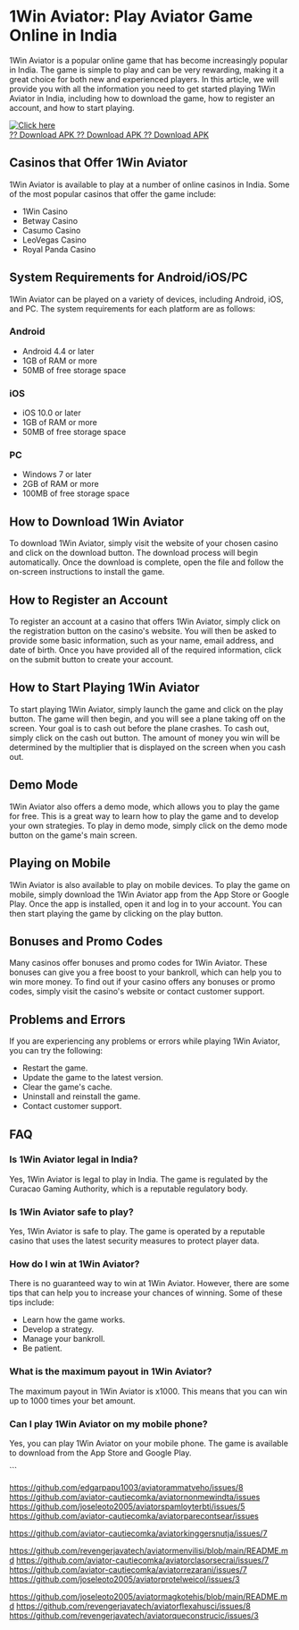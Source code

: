 # 1Win Aviator: Play Aviator Game Online in India

1Win Aviator is a popular online game that has become increasingly
popular in India. The game is simple to play and can be very rewarding,
making it a great choice for both new and experienced players. In this
article, we will provide you with all the information you need to get
started playing 1Win Aviator in India, including how to download the
game, how to register an account, and how to start playing.

[![Click
here](https://readscoops.com/wp-content/uploads/2023/03/Readscoop-aviator-1-1.jpg)](https://traff.sbs/deff)\
[?? Download APK ?? Download APK ?? Download
APK](https://traff.sbs/deff)

## Casinos that Offer 1Win Aviator

1Win Aviator is available to play at a number of online casinos in
India. Some of the most popular casinos that offer the game include:

-   1Win Casino
-   Betway Casino
-   Casumo Casino
-   LeoVegas Casino
-   Royal Panda Casino

## System Requirements for Android/iOS/PC

1Win Aviator can be played on a variety of devices, including Android,
iOS, and PC. The system requirements for each platform are as follows:

### Android

-   Android 4.4 or later
-   1GB of RAM or more
-   50MB of free storage space

### iOS

-   iOS 10.0 or later
-   1GB of RAM or more
-   50MB of free storage space

### PC

-   Windows 7 or later
-   2GB of RAM or more
-   100MB of free storage space

## How to Download 1Win Aviator

To download 1Win Aviator, simply visit the website of your chosen casino
and click on the download button. The download process will begin
automatically. Once the download is complete, open the file and follow
the on-screen instructions to install the game.

## How to Register an Account

To register an account at a casino that offers 1Win Aviator, simply
click on the registration button on the casino\'s website. You will then
be asked to provide some basic information, such as your name, email
address, and date of birth. Once you have provided all of the required
information, click on the submit button to create your account.

## How to Start Playing 1Win Aviator

To start playing 1Win Aviator, simply launch the game and click on the
play button. The game will then begin, and you will see a plane taking
off on the screen. Your goal is to cash out before the plane crashes. To
cash out, simply click on the cash out button. The amount of money you
win will be determined by the multiplier that is displayed on the screen
when you cash out.

## Demo Mode

1Win Aviator also offers a demo mode, which allows you to play the game
for free. This is a great way to learn how to play the game and to
develop your own strategies. To play in demo mode, simply click on the
demo mode button on the game\'s main screen.

## Playing on Mobile

1Win Aviator is also available to play on mobile devices. To play the
game on mobile, simply download the 1Win Aviator app from the App Store
or Google Play. Once the app is installed, open it and log in to your
account. You can then start playing the game by clicking on the play
button.

## Bonuses and Promo Codes

Many casinos offer bonuses and promo codes for 1Win Aviator. These
bonuses can give you a free boost to your bankroll, which can help you
to win more money. To find out if your casino offers any bonuses or
promo codes, simply visit the casino\'s website or contact customer
support.

## Problems and Errors

If you are experiencing any problems or errors while playing 1Win
Aviator, you can try the following:

-   Restart the game.
-   Update the game to the latest version.
-   Clear the game\'s cache.
-   Uninstall and reinstall the game.
-   Contact customer support.

## FAQ

### Is 1Win Aviator legal in India?

Yes, 1Win Aviator is legal to play in India. The game is regulated by
the Curacao Gaming Authority, which is a reputable regulatory body.

### Is 1Win Aviator safe to play?

Yes, 1Win Aviator is safe to play. The game is operated by a reputable
casino that uses the latest security measures to protect player data.

### How do I win at 1Win Aviator?

There is no guaranteed way to win at 1Win Aviator. However, there are
some tips that can help you to increase your chances of winning. Some of
these tips include:

-   Learn how the game works.
-   Develop a strategy.
-   Manage your bankroll.
-   Be patient.

### What is the maximum payout in 1Win Aviator?

The maximum payout in 1Win Aviator is x1000. This means that you can win
up to 1000 times your bet amount.

### Can I play 1Win Aviator on my mobile phone?

Yes, you can play 1Win Aviator on your mobile phone. The game is
available to download from the App Store and Google Play.

\`\`\`

https://github.com/edgarpapu1003/aviatorammatveho/issues/8
https://github.com/aviator-cautiecomka/aviatornonmewindta/issues
https://github.com/joseleoto2005/aviatorspamloyterbti/issues/5
https://github.com/aviator-cautiecomka/aviatorparecontsear/issues

https://github.com/aviator-cautiecomka/aviatorkinggersnutja/issues/7

https://github.com/revengerjavatech/aviatormenvilisi/blob/main/README.md
https://github.com/aviator-cautiecomka/aviatorclasorsecrai/issues/7
https://github.com/aviator-cautiecomka/aviatorrezarani/issues/7
https://github.com/joseleoto2005/aviatorprotelweicol/issues/3

https://github.com/joseleoto2005/aviatormagkotehis/blob/main/README.md
https://github.com/revengerjavatech/aviatorflexahusci/issues/8
https://github.com/revengerjavatech/aviatorqueconstrucic/issues/3
